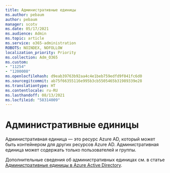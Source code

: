 ```yaml
---
title: Административные единицы
ms.author: pebaum
author: pebaum
manager: scotv
ms.date: 05/17/2021
ms.audience: Admin
ms.topic: article
ms.service: o365-administration
ROBOTS: NOINDEX, NOFOLLOW
localization_priority: Priority
ms.collection: Adm_O365
ms.custom:
- "11254"
- "1200008"
ms.openlocfilehash: d9eab39763b92aa4c4e1beb759edfd9f041fc6d0
ms.sourcegitcommit: ab75f66355116e995b3cb5505465b31989339e28
ms.translationtype: HT
ms.contentlocale: ru-RU
ms.lasthandoff: 08/13/2021
ms.locfileid: "58314009"
---
```

# <a name="administrative-units"></a>Административные единицы

Административная единица — это ресурс Azure AD, который может быть контейнером для других ресурсов Azure AD. Административная единица может содержать только пользователей и группы.

Дополнительные сведения об административных единицах см. в статье [Административные единицы в Azure Active Directory](https://docs.microsoft.com/azure/active-directory/roles/administrative-units).